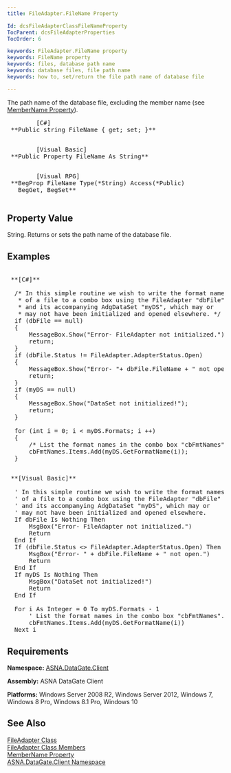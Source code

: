 ```yaml
---
title: FileAdapter.FileName Property

Id: dcsFileAdapterClassFileNameProperty
TocParent: dcsFileAdapterProperties
TocOrder: 6

keywords: FileAdapter.FileName property
keywords: FileName property
keywords: files, database path name
keywords: database files, file path name
keywords: how to, set/return the file path name of database file

---
```


The path name of the database file, excluding the member name (see [ MemberName Property](file-adapter-class-member-name-property.html)). 
<pre class="prettyprint">        <span class="lang">[C#]</span>
 **Public string FileName { get; set; }** 
      </pre>
<pre class="prettyprint">        <span class="lang">[Visual Basic] </span>
 **Public Property FileName As String** 
      </pre>
<pre class="prettyprint">
        <span class="lang">[Visual RPG]</span>
 **BegProp FileName Type(*String) Access(*Public)
   BegGet, BegSet** 
      </pre>

## Property Value

String. Returns or sets the path name of the database file. 
## Examples

<pre>        <span class="lang">
 **[C#]** 
        </span>
  /* In this simple routine we wish to write the format names 
   * of a file to a combo box using the FileAdapter "dbFile" 
   * and its accompanying AdgDataSet "myDS", which may or 
   * may not have been initialized and opened elsewhere. */
  if (dbFile == null)
  {
      MessageBox.Show("Error- FileAdapter not initialized.");
      return;
  }
  if (dbFile.Status != FileAdapter.AdapterStatus.Open)
  {
      MessageBox.Show("Error- "+ dbFile.FileName + " not open.");
      return;
  }
  if (myDS == null)
  {
      MessageBox.Show("DataSet not initialized!");
      return;
  }

  for (int i = 0; i &lt; myDS.Formats; i ++)
  {
      /* List the format names in the combo box "cbFmtNames". */
      cbFmtNames.Items.Add(myDS.GetFormatName(i));
  }
</pre>
<pre>        <span class="lang">
 **[Visual Basic]** 
        </span>
  ' In this simple routine we wish to write the format names 
  ' of a file to a combo box using the FileAdapter "dbFile" 
  ' and its accompanying AdgDataSet "myDS", which may or 
  ' may not have been initialized and opened elsewhere. 
  If dbFile Is Nothing Then
      MsgBox("Error- FileAdapter not initialized.")
      Return
  End If
  If (dbFile.Status &lt;&gt; FileAdapter.AdapterStatus.Open) Then
      MsgBox("Error- " + dbFile.FileName + " not open.")
      Return
  End If
  If myDS Is Nothing Then
      MsgBox("DataSet not initialized!")
      Return
  End If

  For i As Integer = 0 To myDS.Formats - 1
      ' List the format names in the combo box "cbFmtNames". 
      cbFmtNames.Items.Add(myDS.GetFormatName(i))
  Next i
</pre>

## Requirements

**Namespace:** [ASNA.DataGate.Client](datagate-client-namespace.html) 

**Assembly:** ASNA DataGate Client

**Platforms:** Windows Server 2008 R2, Windows Server 2012, Windows 7, Windows 8 Pro, Windows 8.1 Pro, Windows 10
## See Also


[FileAdapter Class](file-adapter-class.html)
      <br />
[FileAdapter Class Members](file-adapter-members.html)
      <br />
[MemberName Property](file-adapter-class-member-name-property.html)
      <br />
[ASNA.DataGate.Client Namespace](datagate-client-namespace.html)

